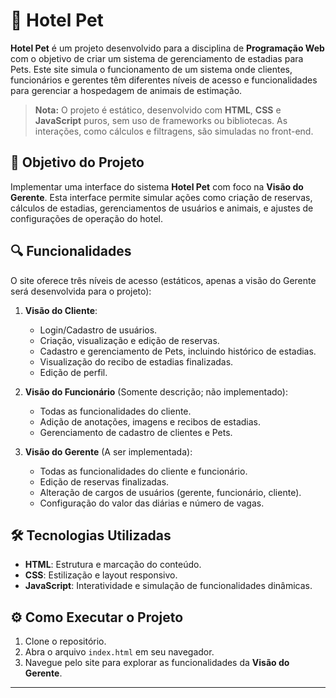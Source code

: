 # 🐾 Hotel Pet

**Hotel Pet** é um projeto desenvolvido para a disciplina de **Programação Web** com o objetivo de criar um sistema de gerenciamento de estadias para Pets. Este site simula o funcionamento de um sistema onde clientes, funcionários e gerentes têm diferentes níveis de acesso e funcionalidades para gerenciar a hospedagem de animais de estimação.

> **Nota:** O projeto é estático, desenvolvido com **HTML**, **CSS** e **JavaScript** puros, sem uso de frameworks ou bibliotecas. As interações, como cálculos e filtragens, são simuladas no front-end.

## 🎯 Objetivo do Projeto

Implementar uma interface do sistema **Hotel Pet** com foco na **Visão do Gerente**. Esta interface permite simular ações como criação de reservas, cálculos de estadias, gerenciamentos de usuários e animais, e ajustes de configurações de operação do hotel.

## 🔍 Funcionalidades

O site oferece três níveis de acesso (estáticos, apenas a visão do Gerente será desenvolvida para o projeto):

1. **Visão do Cliente**:
   - Login/Cadastro de usuários.
   - Criação, visualização e edição de reservas.
   - Cadastro e gerenciamento de Pets, incluindo histórico de estadias.
   - Visualização do recibo de estadias finalizadas.
   - Edição de perfil.

2. **Visão do Funcionário** (Somente descrição; não implementado):
   - Todas as funcionalidades do cliente.
   - Adição de anotações, imagens e recibos de estadias.
   - Gerenciamento de cadastro de clientes e Pets.

3. **Visão do Gerente** (A ser implementada):
   - Todas as funcionalidades do cliente e funcionário.
   - Edição de reservas finalizadas.
   - Alteração de cargos de usuários (gerente, funcionário, cliente).
   - Configuração do valor das diárias e número de vagas.

## 🛠️ Tecnologias Utilizadas

- **HTML**: Estrutura e marcação do conteúdo.
- **CSS**: Estilização e layout responsivo.
- **JavaScript**: Interatividade e simulação de funcionalidades dinâmicas.

## ⚙️ Como Executar o Projeto

1. Clone o repositório.
2. Abra o arquivo `index.html` em seu navegador.
3. Navegue pelo site para explorar as funcionalidades da **Visão do Gerente**.

---
